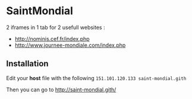 # SaintMondial

2 iframes in 1 tab for 2 usefull websites :

 * http://nominis.cef.fr/index.php
 * http://www.journee-mondiale.com/index.php
 
 ## Installation
 
 Edit your **host** file with the following `151.101.120.133 saint-mondial.gith`  
   
 Then you can go to http://saint-mondial.gith/
